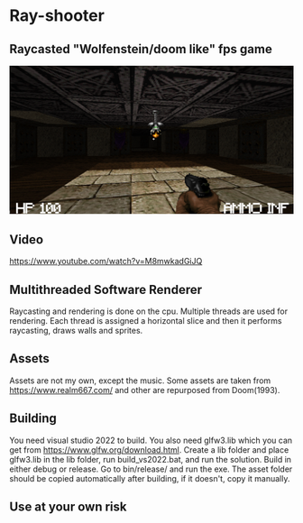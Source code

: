 # Ray-shooter

## Raycasted "Wolfenstein/doom like" fps game

![SCREENSHOT](image.png)

## Video
https://www.youtube.com/watch?v=M8mwkadGiJQ

## Multithreaded Software Renderer
Raycasting and rendering is done on the cpu. Multiple threads are used for rendering. Each thread is assigned a horizontal slice and then it performs raycasting, draws walls and sprites.  

## Assets
Assets are not my own, except the music. Some assets are taken from https://www.realm667.com/ and other are repurposed from Doom(1993).

## Building
You need visual studio 2022 to build. You also need glfw3.lib which you can get from https://www.glfw.org/download.html. Create a lib folder and place glfw3.lib in the lib folder,
run build_vs2022.bat, and run the solution. Build in either debug or release. Go to bin/release/ and run the exe. The asset folder should be
copied automatically after building, if it doesn't, copy it manually.

## Use at your own risk
